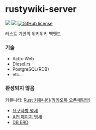 # rustywiki-server

![](https://img.shields.io/badge/language-Rust-red) ![](https://img.shields.io/badge/version-0.0.0%20alpha-brightgreen) [![GitHub license](https://img.shields.io/badge/license-MIT-blue.svg)](https://github.com/myyrakle/rustywiki/blob/master/LICENSE)

러스트 기반의 위키위키 백엔드

### 기술

-   Actix-Web
-   Diesel.rs
-   PostgreSQL(RDB)
-   etc...

### 완성되지 않음

커뮤니티: [Rust 커뮤니티(카카오톡 오픈채팅방)](https://open.kakao.com/o/gYnVurN)

-   [요구사항 명세](./document/requirements/README.md)
-   [API 페이지 명세](./document/page/README.md)
-   [DB ERD](https://www.erdcloud.com/d/KBd5nR6NCbLBPoRBA)
